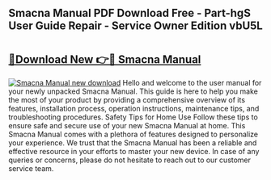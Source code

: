 ## Smacna Manual PDF Download Free - Part-hgS User Guide Repair - Service Owner Edition vbU5L

# <h2><a href="http://bc36976.oget.top/?id=Smacna+Manual">🔗Download New 👉🔴 Smacna Manual</a></h2>

[![Smacna Manual new download](https://i.imgur.com/5g1atiW.png)](http://bc36976.oget.top/?id=Smacna+Manual)
Hello and welcome to the user manual for your newly unpacked Smacna Manual. This guide is here to help you make the most of your product by providing a comprehensive overview of its features, installation process, operation instructions, maintenance tips, and troubleshooting procedures. Safety Tips for Home Use Follow these tips to ensure safe and secure use of your new Smacna Manual at home. This Smacna Manual comes with a plethora of features designed to personalize your experience. We trust that the Smacna Manual has been a reliable and effective resource in your efforts to master your new device. In case of any queries or concerns, please do not hesitate to reach out to our customer service team.
